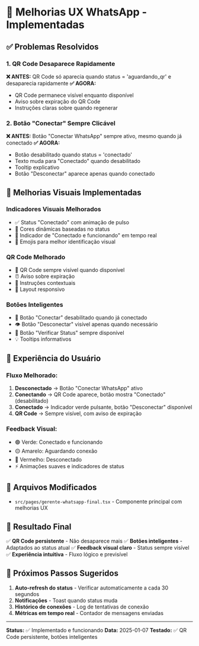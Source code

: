 # 🎉 Melhorias UX WhatsApp - Implementadas

## ✅ Problemas Resolvidos

### 1. **QR Code Desaparece Rapidamente**
**❌ ANTES:** QR Code só aparecia quando status = 'aguardando_qr' e desaparecia rapidamente
**✅ AGORA:** 
- QR Code permanece visível enquanto disponível
- Aviso sobre expiração do QR Code
- Instruções claras sobre quando regenerar

### 2. **Botão "Conectar" Sempre Clicável**
**❌ ANTES:** Botão "Conectar WhatsApp" sempre ativo, mesmo quando já conectado
**✅ AGORA:**
- Botão desabilitado quando status = 'conectado'
- Texto muda para "Conectado" quando desabilitado
- Tooltip explicativo
- Botão "Desconectar" aparece apenas quando conectado

## 🎨 Melhorias Visuais Implementadas

### **Indicadores Visuais Melhorados**
- ✅ Status "Conectado" com animação de pulso
- 🎨 Cores dinâmicas baseadas no status
- 💫 Indicador de "Conectado e funcionando" em tempo real
- 📱 Emojis para melhor identificação visual

### **QR Code Melhorado**
- 🔄 QR Code sempre visível quando disponível
- ⏰ Aviso sobre expiração
- 📝 Instruções contextuais
- 🎯 Layout responsivo

### **Botões Inteligentes**
- 🚫 Botão "Conectar" desabilitado quando já conectado
- 👁️ Botão "Desconectar" visível apenas quando necessário
- 🔄 Botão "Verificar Status" sempre disponível
- 💡 Tooltips informativos

## 📱 Experiência do Usuário

### **Fluxo Melhorado:**
1. **Desconectado** → Botão "Conectar WhatsApp" ativo
2. **Conectando** → QR Code aparece, botão mostra "Conectado" (desabilitado)
3. **Conectado** → Indicador verde pulsante, botão "Desconectar" disponível
4. **QR Code** → Sempre visível, com aviso de expiração

### **Feedback Visual:**
- 🟢 Verde: Conectado e funcionando
- 🟡 Amarelo: Aguardando conexão
- 🔴 Vermelho: Desconectado
- ⚡ Animações suaves e indicadores de status

## 🔧 Arquivos Modificados

- `src/pages/gerente-whatsapp-final.tsx` - Componente principal com melhorias UX

## 🎯 Resultado Final

✅ **QR Code persistente** - Não desaparece mais
✅ **Botões inteligentes** - Adaptados ao status atual
✅ **Feedback visual claro** - Status sempre visível
✅ **Experiência intuitiva** - Fluxo lógico e previsível

## 🚀 Próximos Passos Sugeridos

1. **Auto-refresh do status** - Verificar automaticamente a cada 30 segundos
2. **Notificações** - Toast quando status muda
3. **Histórico de conexões** - Log de tentativas de conexão
4. **Métricas em tempo real** - Contador de mensagens enviadas

---

**Status:** ✅ Implementado e funcionando
**Data:** 2025-01-07
**Testado:** ✅ QR Code persistente, botões inteligentes
